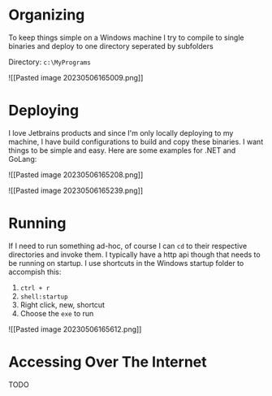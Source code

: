 # Organizing

To keep things simple on a Windows machine I try to compile to single binaries and deploy to one directory seperated by subfolders

Directory: `c:\MyPrograms`

![[Pasted image 20230506165009.png]]

# Deploying

I love Jetbrains products and since I'm only locally deploying to my machine, I have build configurations to build and copy these binaries. I want things to be simple and easy. Here are some examples for .NET and GoLang:

![[Pasted image 20230506165208.png]]

![[Pasted image 20230506165239.png]]

# Running

If I need to run something ad-hoc, of course I can `cd` to their respective directories and invoke them. I typically have a http api though that needs to be running on startup. I use shortcuts in the Windows startup folder to accompish this:

1. `ctrl + r`
2. `shell:startup`
3. Right click, new, shortcut
4. Choose the `exe` to run

![[Pasted image 20230506165612.png]]

# Accessing Over The Internet

TODO